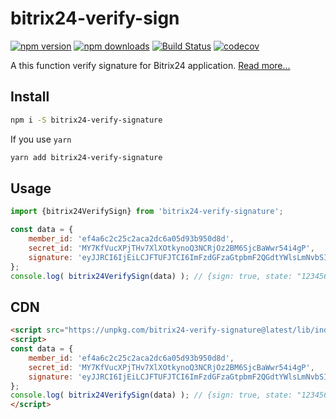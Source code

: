 # bitrix24-verify-sign
[![npm version](http://img.shields.io/npm/v/bitrix24-verify-signature.svg?style=flat)](https://npmjs.org/package/bitrix24-verify-sign "View this project on npm")
[![npm downloads](http://img.shields.io/npm/dm/bitrix24-verify-signature.svg?style=flat)](https://npmjs.org/package/bitrix24-verify-sign "View this project on npm")
[![Build Status](https://travis-ci.org/eustatos/bitrix24-verify-sign.svg?branch=master)](https://travis-ci.org/eustatos/bitrix24-verify-sign)
[![codecov](https://codecov.io/gh/eustatos/bitrix24-verify-sign/branch/master/graph/badge.svg)](https://codecov.io/gh/eustatos/bitrix24-verify-sign)


A this function verify signature for Bitrix24 application. 
[Read more...](https://training.bitrix24.com/rest_help/rest_sum/security.php)


## Install

```bash
npm i -S bitrix24-verify-signature
```
If you use `yarn`
```bash 
yarn add bitrix24-verify-signature
```

## Usage
```javascript
import {bitrix24VerifySign} from 'bitrix24-verify-signature';

const data = {
    member_id: 'ef4a6c2c25c2aca2dc6a05d93b950d8d',
    secret_id: 'MY7KfVucXPjTHv7XlXOtkynoQ3NCRjOz2BM6SjcBaWwr54i4gP',
    signature: 'eyJJRCI6IjEiLCJFTUFJTCI6ImFzdGFzaGtpbmF2QGdtYWlsLmNvbSIsIk5BTUUiOiJcdTA0MTBcdTA0M2JcdTA0MzVcdTA0M2FcdTA0NDFcdTA0MzBcdTA0M2RcdTA0MzRcdTA0NDAiLCJzdGF0ZSI6IjEyMzQ1NiJ9.j75GjLjjDVEP3q1ZjSv6y+oG1DQcINX7TtPjJsrPrpc='
};
console.log( bitrix24VerifySign(data) ); // {sign: true, state: "123456"}
```
## CDN

```html
<script src="https://unpkg.com/bitrix24-verify-signature@latest/lib/index.js"></script>
<script>
const data = {
    member_id: 'ef4a6c2c25c2aca2dc6a05d93b950d8d',
    secret_id: 'MY7KfVucXPjTHv7XlXOtkynoQ3NCRjOz2BM6SjcBaWwr54i4gP',
    signature: 'eyJJRCI6IjEiLCJFTUFJTCI6ImFzdGFzaGtpbmF2QGdtYWlsLmNvbSIsIk5BTUUiOiJcdTA0MTBcdTA0M2JcdTA0MzVcdTA0M2FcdTA0NDFcdTA0MzBcdTA0M2RcdTA0MzRcdTA0NDAiLCJzdGF0ZSI6IjEyMzQ1NiJ9.j75GjLjjDVEP3q1ZjSv6y+oG1DQcINX7TtPjJsrPrpc='
};
console.log( bitrix24VerifySign(data) ); // {sign: true, state: "123456"}
</script>